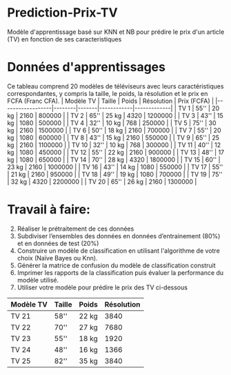 # Prediction-Prix-TV
Modèle d'apprentissage basé sur KNN et NB pour prédire le prix d'un article (TV) en fonction de ses caracteristiques

# Données d'apprentissages 
Ce tableau comprend 20 modèles de téléviseurs avec leurs caractéristiques correspondantes, y compris la taille, le poids, la résolution et le prix en FCFA (Franc CFA). 
|   Modèle TV      | Taille | Poids | Résolution | Prix (FCFA) |
|------------------|--------|-------|------------|-------------|
|   TV 1           |  55''  | 20 kg |   2160     |   800000    |
|   TV 2           |  65''  | 25 kg |   4320     |  1200000    |
|   TV 3           |  43''  | 15 kg |   1080     |   500000    |
|   TV 4           |  32''  | 10 kg |   768      |   250000    |
|   TV 5           |  75''  | 30 kg |   2160     |  1500000    |
|   TV 6           |  50''  | 18 kg |   2160     |   700000    |
|   TV 7           |  55''  | 20 kg |   1080     |   600000    |
|   TV 8           |  43''  | 15 kg |   2160     |   550000    |
|   TV 9           |  65''  | 25 kg |   2160     |  1100000    |
|   TV 10          |  32''  | 10 kg |   768      |   300000    |
|   TV 11          |  40''  | 12 kg |   1080     |    450000   |
|   TV 12          |  55''  | 22 kg |   2160     |    900000   |
|   TV 13          |  48''  | 17 kg |   1080     |    650000   |
|   TV 14          |  70''  | 28 kg |   4320     |   1800000   |
|   TV 15          |  60''  | 23 kg |   2160     |   1000000   |
|   TV 16          |  43''  | 14 kg |   1080     |    550000   |
|   TV 17          |  55''  | 21 kg |   2160     |    950000   |
|   TV 18          |  49''  | 19 kg |   1080     |    700000   |
|   TV 19          |  75''  | 32 kg |   4320     |   2200000   |
|   TV 20          |  65''  | 26 kg |   2160     |   1300000   |


# Travail à faire:
2.	Réaliser le prétraitement de ces données
3.	Subdiviser l’ensembles des données en données d’entrainement (80%) et en données de test (20%)
4.	Construire un modèle de classification en utilisant l'algorithme de votre choix (Naïve Bayes ou Knn).
5.	Générer la matrice de confusion du modèle de classification construit
6.	Imprimer les rapports de la classification puis évaluer la performance du modèle utilisé.
7.	Utiliser votre modèle pour prédire le prix des TV ci-dessous
   
|   Modèle TV      | Taille | Poids | Résolution |
|------------------|--------|-------|------------|
|   TV 21          |  58''  | 22 kg |   3840     |
|   TV 22          |  70''  | 27 kg |   7680     |
|   TV 23          |  55''  | 18 kg |   1920     |
|   TV 24          |  48''  | 16 kg |   1366     |
|   TV 25          |  82''  | 35 kg |   3840     |



